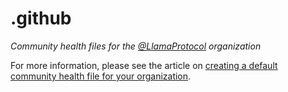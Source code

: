 # .github

*Community health files for the [@LlamaProtocol](https://github.com/LlamaProtocol) organization*

For more information, please see the article on [creating a default community health file for your organization](https://help.github.com/en/articles/creating-a-default-community-health-file-for-your-organization).
